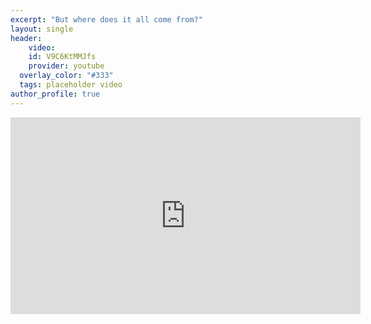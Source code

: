 ```yaml
---
excerpt: "But where does it all come from?"
layout: single
header:
    video:
    id: V9C6KtMMJfs
    provider: youtube
  overlay_color: "#333"
  tags: placeholder video
author_profile: true
---
```


<iframe width="560" height="315" src="https://www.youtube.com/embed/V9C6KtMMJfs" title="YouTube video player" frameborder="0" allow="accelerometer; autoplay; clipboard-write; encrypted-media; gyroscope; picture-in-picture" allowfullscreen></iframe>